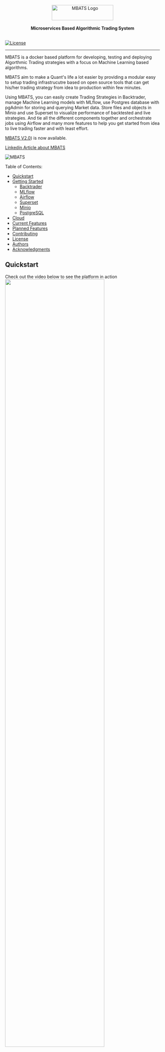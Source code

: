 <p align="center">
    <a target="_blank"><img width="200" height="50" src="public/images/logo_0.PNG" alt="MBATS Logo"></a>
    <br />
    <br />
    <b>Microservices Based Algorithmic Trading System</b>
    <br />
    <br />
</p>

[![License](https://img.shields.io/badge/License-BSD%203--Clause-blue.svg)](https://opensource.org/licenses/BSD-3-Clause)

---

MBATS is a docker based platform for developing, testing and deploying Algorthmic Trading strategies with a focus on Machine Learning based algorithms.

MBATS aim to make a Quant's life a lot easier by providing a modular easy to setup trading infrastrucutre based on open source tools that can get his/her trading strategy from idea to production within few minutes.

Using MBATS, you can easily create Trading Strategies in Backtrader, manage Machine Learning models with MLflow, use Postgres database with pgAdmin for storing and querying Market data. Store files and objects in Minio and use Superset to visualize performance of backtested and live strategies. And tie all the different components together and orchestrate jobs using Airflow and many more features to help you get started from idea to live trading faster and with least effort.

 [MBATS V2.0](https://github.com/saeed349/Microservices-Based-Algorithmic-Trading-System-V-2.0)) is now available.

[Linkedin Article about MBATS](https://www.linkedin.com/post/edit/6619730514188267520/)

![MBATS](public/images/components.png)

Table of Contents:

- [Quickstart](#Quickstart)
- [Getting Started](#getting-started)
  - [Backtrader](#Backtrader)
  - [MLflow](#MLflow)
  - [Airflow](#Apache-Airflow)
  - [Superset](#Apache-Superset)
  - [Minio](#Minio)
  - [PostgreSQL](#Postgres)
- [Cloud](#Cloud)
- [Current Features](#Current-Features)
- [Planned Features](#Planned-Features)
- [Contributing](#Contributing)
- [License](#License)
- [Authors](#Authors)
- [Acknowledgments](#Acknowledgments)
      
## Quickstart
Check out the video below to see the platform in action  
[<img src="https://img.youtube.com/vi/hLSGgW4-WC8/hqdefault.jpg" width="80%">](https://youtu.be/hLSGgW4-WC8)


MBATS is based on Docker containers. Running your Infrastructure is as easy as running one command from your terminal. You can either run MBATS on your local machine or on the cloud using docker-compose. The easiest way to setup MBATS is by running the docker-compose file. Before running the installation command make sure you have [Docker](https://www.docker.com/products/docker-desktop) installed on your machine. 


1. Downlod/Clone the Github Repository (Make sure your Docker Machine has access to the location):  
  ```git clone https://github.com/saeed349/Microservices-Based-Algorithmic-Trading-System.git```
2. Update the 'WD' variable in .env file to the location of the Cloned directory.
3. Run docker compose:  
 ```docker-compose up -d --build```  
First run would take some time as all the Docker base images need to be downloaded.  
Once its is running, you can access the following components from the webaddress
    * Jupyter Notebook:http://localhost:8888
    * Airflow: http://localhost:8080
    * MLflow: http://localhost:5500
    * PgAdmin: http://localhost:1234
    * Superset: http://localhost:8088
    * Minio: http://localhost:9000

4. Run the script to setup up the database schema   
```.\starter_script.bat```
5. All the infrastructure and business logic is in *Storage* folder and the necessary components are shared across containers.  
    - [Trading Strategies](./Storage/q_pack/q_strategies)
    - [Analyzers](./Storage/q_pack/q_analyzers)
    - [Datafeed Connectors](./Storage/q_pack/q_datafeeds)
    - [Airflow DAGS](./Storage/airflow/dags)
    - [Supporting files for Airflow](./Storage/minio/storage/airflow-files)
    - [Minio Storage](./Storage/minio)
    - [DB Schema builder code](./Storage/q_pack/db_pack)
    - [Machine Learning input files](./Storage/minio/storage/model-support-files)(./Storage/minio/storage/model-support-files)
    - [MLflow artifacts](./Storage/minio/storage/mlflow-models)
    
6. You can choose what Securities to download by listing it in [*interested_tickers.xlsx*](./Storage/minio/storage/airflow-files/)
The *daily* tab for listing the Securities for which EOD data is to be downloaded and *minute* tab for downloading at 1 minute interval. 
7. Turn on the [*fx_data_download*](./Storage/airflow/dags/dag_fx_data_download.py)  DAG in Airflow(http://localhost:8080) and this will download the Daily and Minute data for Securities you have set in the *interested_tickers.xlsx*
8. Go to Jupyter Notebook (http://localhost:8888) and use the Notebook [*Example.ipynb*](./Storage/notebooks/Example.ipynb) to run through the example strategy implementation where you can 
    - Run Backtrader trading strategies (Backtest or Live)
    - Preprocess the logs (Market Data and Indicator for each run) for preparing for Machine Learning model. 
    - Run Machine Learning models on the preprocessed data and track it to MLflow.
    - Serve the Machine Learning Artifcat(model) via MLflow
    - Bonus features of MLflow (Packaging and Serving via Rest API)
9. To check the Backtest or Live trading results go to Superset:http://localhost:8088
10. You can schedule Live trading strategies by using the [strategy.csv](./Storage/minio/storage/airflow-files) and the dynamic DAG [dag_strategy_dynamic](./Storage/airflow/dags/dag_strategy_dynamic.py) 



## Architecture

![MBATS Architecture](public/images/architecture.png)

MBATS is a collection of 9 docker containers acting synchronously to create an environment to develop and productionise trading strategies with ease. The main parts of MBATS are as follows.

### [Backtrader](https://www.backtrader.com/)
Backtrader is a python based opensource event-driven trading strategy backtester with support for live trading. The reason why I choose Backtrader over other opensource backtesters like  [Zipline](https://github.com/quantopian/zipline) and [QuantConnect](https://github.com/QuantConnect/Lean) is because of the good documentation and its community support.
Here's a list of submodules I have written for this project that are derived from Backtrader package. 
* [**Run**](./Storage/q_pack/q_run/run_BT.py) - Script that combines the strategy, analyzers and the datafeeds. 
* [**Strategy**](./Storage/q_pack/q_strategies/simple_strategy_2.py) - A simple Daily trading strategy that initiates bracket orders based on RSI and Stochastic Indicator.
* [**Logger Analyzer**](./Storage/q_pack/q_analyzers/bt_logger_analyzer.py) - Logs the price data and the indicator which is then used for training the Machine Learning model
* [**Strategy Performance Analyzer**](./Storage/q_pack/q_analyzers/bt_strat_perform_analyzer.py) - Measures  the performance of the strategy and save it in the database which is later consumed in BI tool (Superset).
* [**Round trip trade Performance Analyzer**](./Storage/q_pack/q_analyzers/bt_pos_perform_analyzer.py) - Measures difference performance metrics of round trip trades and save it in the database which is later consumed in BI tool (Superset).
* [**Transaction Analyzer**](./Storage/q_pack/q_analyzers/bt_pos_perform_analyzer.py) - Records the executed orders into the database. 
* [**Stategy ID Analyzer**](h./Storage/q_pack/q_analyzers/bt_pos_perform_analyzer.py) - Keep a record of the metadata of the backtest or live strategy ran.
* [**Oanda Broker Store**](https://github.com/ftomassetti/backtrader-oandav20) - Oanda Broker Integration for Backtrader live trading
* [**Postgress Data Feed**](./Storage/q_pack/q_datafeeds/bt_datafeed_postgres.py)

<p align="center"><img src="public/images/backtrader.png" width="700" height="500"/></p>


### [MLflow](https://MLflow.org/)

Anyone who has worked in the Datascience field would have heard about [Spark](https://spark.apache.org/), well the founders of Spark have brought a similar disruptive tool to revolutionize the Machine Learning landscape and that is MLflow. MLflow is an open source platform to manage the ML lifecycle, including experimentation, reproducibility and deployment. It currently offers four components:
* MLflow Tracking
* MLflow Projects
* MLflow Models
* MLflow Registry

There are a few other organizations that try to address this problem but what seperates MLflow from the likes of [Google-TFX](https://www.tensorflow.org/tfx), [Facebook-FBLearner Flow](https://engineering.fb.com/core-data/introducing-fblearner-flow-facebook-s-ai-backbone/) and [Uber-Michelangelo](https://eng.uber.com/michelangelo/) is that MLflow try to address the concerns of the crowd rather than a single organization and therefore they are universal and community driven to an extend that [AWS](https://aws.amazon.com/blogs/machine-learning/build-end-to-end-machine-learning-workflows-with-amazon-sagemaker-and-apache-airflow/) and [Azure](https://docs.microsoft.com/en-us/azure/machine-learning/how-to-use-MLflow) has provided integration for MLflow. 

In this project all the ML model can be tracked by the MLflow Tracker and the model artifacts are stored in Minio, the main reason for doing so is that later on I can swap Minio for a Cloud object store like S3. The ML models are then served using MLflow pyfunc. We also have the option to serve the model as Rest API using MLflow (code in sample jupyter notebook)
    
## [Apache Airflow](https://airflow.apache.org/)
Apache Airflow is an open-source workflow management platform, basically Chron on steroids and it has wide array of integration with popular platforms and data stores. 
In this this project we use airflow for scheduling two tasks mainly. One [DAG](./Storage/airflow/dags/dag_fx_data_download.py) for downloading daily and minute data into the Database controlled by an excel file and another [Dynamic DAG](./Storage/airflow/dags/dag_strategy_dynamic.py) for schedulling live strategies controlled by a csv file. 

## [Apache Superset](https://superset.apache.org/)
From the creators of Apache Airflow, Apache Superset is a Data Visualization tool initially designed by Airbnb and later open sourced for the community.
Superset is an interactive Data Exploration tool that will let you slice, dice and visualize data. Why pay for Tableau and PowerBi when you can use something that is opensource. We use Superset to visualize Backtesting and Live trading performance.  

Username:guest  
Password:guest 

The dashboards and user details are stored in Storage/superset/superset.db   
If you want to reset the credentials and create reset, just delete this sqlite [superset.db](./Storage/superset/) and create a new one with  
```touch superset.db```  
Then once the container is up and running execute  
```docker exec -it superset superset-init```

![Superset Dashboard](public/images/superset2.PNG)
## [Minio](https://min.io/)
MinIO is pioneering high performance object storage. With READ/WRITE speeds of 55 GB/s and 35 GB/s on standard hardware, object storage can operate as the primary storage tier for a diverse set of workloads. Amazon’s S3 API is the defacto standard in the object storage world and represents the most modern storage API in the market. MinIO adopted S3 compatibiity early on and was the first to extend it to support S3 Select. Because of this S3 Compatibility by using Minio we have an upper hand of moving this object store towards cloud (AWS S3, Google Cloud Storage, Azure Storage) with minimal change to the codebase.

## [PostgreSQL](https://www.postgresql.org/)
We have 2 Databases in our PosgresSQL server, 1 is the Security Master database that stores the Daily and Minute data for Forex Symbols in 2 seperate tables. 
Another Database is used for storing the position information and the performance metrics. 
The Databases can be managed through PgAdmin  
Username:guest  
Pass:guest

## Cloud
MEvery technology used in this project has a analogues managed service offered in the cloud. And the best part of scaling a microservices based architecture is that you can approach it in many ways to fits your need. Whether you want to move one functionality to the cloud or if you want to offload the workload of a component to the Cloud but keep all the critical parts on premise, the migration is quite easy when compared to a monolithic architecture. Moreover if the Cloud service is using the same technology then the migration is effortless. A simple example for this is GCP Cloud Composer which is built on top of Apache Airflow and Kubernetes which means that all the tasks/DAG's that we are using in this project can be used in Cloud Composer as well. In general I have found GCP has a better strategy and technology in place for building a hybrid Cloud infrastructure and for that reason here's an architecture if this project has to be transferred entirely into the GCP platform.
![MBATS Cloud Architecture](public/images/architecture-cloud.png)

## Current-Features
* Infrastructure as Code – less than 5 minutes from scratch to a fully functional trading infrastructure.
* Backtesting and Live trading Forex using Oanda Broker API (Can be easily be modified to accommodate IB for Equity).
* Machine Learning model development and deployment using MLflow.
* Multiple symbol strategy support.
* Multiple strategy support.
* Superset BI Dashboard for real-time monitoring of Live trading and backtesting performance results.
* Easily extensible to support any kind of structured data.
* Full code base in Python except for docker-compose setup.


## Planned-Features

* Support for Equity Database (Backtrader supports [Interactive Brokers out of the box](https://www.backtrader.com/docu/live/ib/ib/))
* Celery/Kubernetes cluster support for Airflow
* More performance and trade analytics dashboards on Superset 
* Dynamic DAG for model retraining.
* More Backtrader Examples involving -
    - Custom Indicators.
    - Alternative Data (Unstructured Data Pipeline)
    - [Reinforcement Learning](https://github.com/saeed349/Deep-Reinforcement-Learning-in-Trading).
* Use [MLflow Model Registry](https://www.MLflow.org/docs/latest/model-registry.html).
* Integrate [Alpaca API Store](https://alpaca.markets/)
* Automatic Model Selection for Strategies based on ML performance metrics.

## Built With
This project has been devloped and tested on 2 Docker environments
* [WSL](https://docs.microsoft.com/en-us/windows/wsl/about)
* [Docker Toolbox](https://docs.docker.com/toolbox/toolbox_install_windows/). 
* IDE - Visual Studio Code: Main reason being the [Container Debugger Feature](https://code.visualstudio.com/docs/remote/containers#_debugging-in-a-container) 


## Contributing

All code contributions must go through a pull request and approved by a core developer before being merged. This is to ensure proper review of all the code.

## License

This repository is available under the [BSD 3-Clause License](./LICENSE).

## Authors

* **Saeed Rahman** - [LinkedIn](https://www.linkedin.com/in/saeed-349/)


## Acknowledgments

* [Backtrader community](https://community.backtrader.com/)
* [Backtest-rookies](https://backtest-rookies.com/category/backtrader/)  
* [Backtrader Oanda V20 Store](https://github.com/ftomassetti/backtrader-oandav20)
* [Beyond Jupyter notebook - Udemy course](https://www.udemy.com/course/beyond-jupyter-notebooks/)
* [Quantstart](https://www.quantstart.com/)
